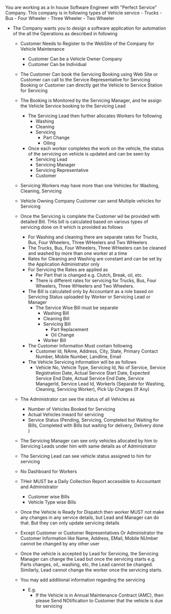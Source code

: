 You are working as a In house Software Engineer with "Perfect Service"  Company. This company is in following types of Vehicle service
    - Trucks
    - Bus
    - Four Wheeler
    - Three Wheeler
    - Two Wheeler
- The Company wants you to design a software application for automation of the all the Operations as described in following
    - Customer Needs to Register to the WebSite of the Company for Vehicle Maintenance  
       - Customer Can be a Vehicle Owner Company
       - Customer Can be Individual
    - The Customer Can book the Servicing Booking using Web Site or Customer can call to the Service Representative for Servicing Booking or Customer can directly get the Vehicle to Service Station for Servicing
    - The Booking is Monitored by the Servicing Manager, and he assign the Vehicle Service booking to the Servicing Lead
        - The Servicing Lead then further allocates Workers for following
            - Washing
            - Cleaning
            - Servicing
                - Part Change
                - Oiling
        - Once each worker completes the work on the vehicle, the status of the servicing on vehicle is updated and can be seen by 
            - Servicing Lead
            - Servicing Manager
            - Servicing Representative 
            - Customer
    - Servicing Workers may have more than one Vehicles for Washing, Cleaning, Servicing
    - Vehicle Owning Company Customer can send Multiple vehicles for Servicing
    - Once the Servicing is complete the Customer wil be provided with detailed Bill. THis bill is calculated based on various types of servicing done on it which is provided as follows
        - For Washing and cleaning there are separate rates for Trucks, Bus, Four Wheelers, Three WHeelers and Two WHeelers
        - The  Trucks, Bus, Four Wheelers, Three WHeelers  can be cleaned and washed by more than one worker at a time
        - Rates for Cleaning and Washing are constant and can be set by the Application Administrator only
        - For Servicing the Rates are applied as 
            - Per Part that is changed e.g. Clutch, Break, oil, etc.
            - There is different rates for servicing for Trucks, Bus, Four Wheelers, Three WHeelers and Two Wheelers.
        - The Bill is calculated only by Accountant as a role based on Servicing Status uploaded by Worker or Servicing Lead or Manager
            - The Service Wise Bill must be separate
                - Washing Bill
                - Cleaning Bill
                - Servicing Bill
                    - Part Replacement
                    - Oil Change
                - Worker Bill
        - The Customer Information Must contain following
            - Customer Id, NAme, Address, City, State, Primary Contact Number, Mobile Number, Landline, Email
        - The Vehicle Servicing information will be as follows
            - Vehicle No, Vehicle Type, Servicing Id, No of Service, Service Registration Date, Actual Service Start Date, Expected Service End Date, Actual Service End Date, Service ManagerId, Service Lead Id, WorkerIs (Separate for Washing, Cleaning, Servicing Worker), Pick Up Charges (If Any)       

    - The Administrator can see the status of all Vehicles as
        - Number of Vehicles Booked for Servicing
        - Actual Vehicles inward for servicing
        - Service Status (Pending, Servicing, Completed but Waiting for Bills, Completed with Bills but waiting for delivery, Delivery done )
    - The Servicing Manager can see only vehicles allocated by him to Servicing Leads under him with same details as of Administrator   
    - The Servicing Lead can see vehicle status assigned to him for servicing
    - No Dashboard for Workers
    - THeir MUST be a Daily Collection Report accessible to Accountant and Administrator
        - Customer wise Bills
        - Vehicle Type wise Bills
    - Once the Vehicle is Ready for Dispatch then worker MUST not make any changes in any service details, but Lead and Manager can do that. But they can only update servicing details
    - Except Customer or Customer Representatives Or Administrator the Customer Information like Name, Address, EMail, Mobile NUmber cannot be changed by any other user
    - Once the vehicle is accepted by Lead for Servicing, the Servicing Manager can change the Lead but once the servicing starts e.g. Parts changes, oil,. washing, etc, the Lead cannot be changed. Similarly, Lead cannot change the worker once the servicing starts.
           
    - You may add additional information  regarding the servicing
        - E.g.
            - If the Vehicle is in Annual Maintenance Contract (AMC), then please Send NOtification to Customer that the vehicle is due for servicing


